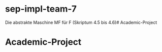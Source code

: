 # sep-impl-team-7

Die abstrakte Maschine MF für F (Skriptum 4.5 bis 4.6)# Academic-Project

# Academic-Project

